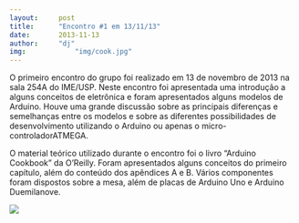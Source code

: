```yaml
---
layout:     post
title:      "Encontro #1 em 13/11/13"
date:       2013-11-13
author:     "dj"
img: 		    "img/cook.jpg"
---
```

O primeiro encontro do grupo foi realizado em 13 de novembro de 2013 na sala 254A do IME/USP. Neste encontro foi apresentada uma introdução a alguns conceitos de eletrônica e foram apresentados alguns modelos de Arduino. Houve uma grande discussão sobre as principais diferenças e semelhanças entre os modelos e sobre as diferentes possibilidades de desenvolvimento utilizando o Arduino ou apenas o micro-controladorATMEGA.

O material teórico utilizado durante o encontro foi o livro “Arduino Cookbook” da O’Reilly. Foram apresentados alguns conceitos do primeiro capítulo, além do conteúdo dos apêndices A e B. Vários componentes foram dispostos sobre a mesa, além de placas de Arduino Uno e Arduino Duemilanove.

<img src="{{ site.baseurl }}/img/cook.jpg" style="margin: 0 auto; max-height: 390px;">
